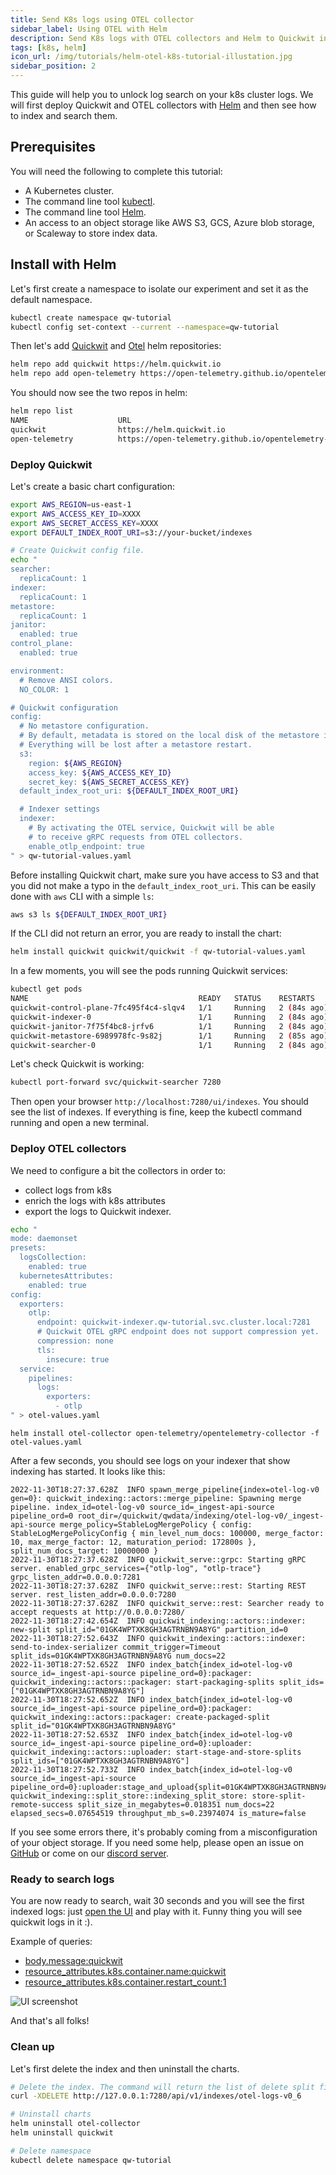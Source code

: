 ```yaml
---
title: Send K8s logs using OTEL collector
sidebar_label: Using OTEL with Helm
description: Send K8s logs with OTEL collectors and Helm to Quickwit in a few minutes.
tags: [k8s, helm]
icon_url: /img/tutorials/helm-otel-k8s-tutorial-illustation.jpg
sidebar_position: 2
---
```


This guide will help you to unlock log search on your k8s cluster logs. We will first deploy Quickwit and OTEL collectors with [Helm](https://helm.sh/) and then see how to index and search them.

## Prerequisites

You will need the following to complete this tutorial:
- A Kubernetes cluster.
- The command line tool [kubectl](https://kubernetes.io/docs/reference/kubectl/).
- The command line tool [Helm](https://helm.sh/).
- An access to an object storage like AWS S3, GCS, Azure blob storage, or Scaleway to store index data.


## Install with Helm

Let's first create a namespace to isolate our experiment and set it as the default namespace.

```bash
kubectl create namespace qw-tutorial
kubectl config set-context --current --namespace=qw-tutorial
```


Then let's add [Quickwit](https://github.com/quickwit-oss/helm-charts) and [Otel](https://github.com/open-telemetry/opentelemetry-helm-charts) helm repositories:

```bash
helm repo add quickwit https://helm.quickwit.io
helm repo add open-telemetry https://open-telemetry.github.io/opentelemetry-helm-charts
```

You should now see the two repos in helm:

```bash
helm repo list
NAME                	URL
quickwit            	https://helm.quickwit.io
open-telemetry      	https://open-telemetry.github.io/opentelemetry-helm-charts
```


### Deploy Quickwit

Let's create a basic chart configuration:

```bash
export AWS_REGION=us-east-1
export AWS_ACCESS_KEY_ID=XXXX
export AWS_SECRET_ACCESS_KEY=XXXX
export DEFAULT_INDEX_ROOT_URI=s3://your-bucket/indexes
```

```bash
# Create Quickwit config file.
echo "
searcher:
  replicaCount: 1
indexer:
  replicaCount: 1
metastore:
  replicaCount: 1
janitor:
  enabled: true
control_plane:
  enabled: true

environment:
  # Remove ANSI colors.
  NO_COLOR: 1

# Quickwit configuration
config:
  # No metastore configuration.
  # By default, metadata is stored on the local disk of the metastore instance.
  # Everything will be lost after a metastore restart.
  s3:
    region: ${AWS_REGION}
    access_key: ${AWS_ACCESS_KEY_ID}
    secret_key: ${AWS_SECRET_ACCESS_KEY}
  default_index_root_uri: ${DEFAULT_INDEX_ROOT_URI}

  # Indexer settings
  indexer:
    # By activating the OTEL service, Quickwit will be able
    # to receive gRPC requests from OTEL collectors.
    enable_otlp_endpoint: true
" > qw-tutorial-values.yaml
```

Before installing Quickwit chart, make sure you have access to S3 and that you did not make a typo in the `default_index_root_uri`. This can be easily done with `aws` CLI with a simple `ls`:

```bash
aws s3 ls ${DEFAULT_INDEX_ROOT_URI}
```

If the CLI did not return an error, you are ready to install the chart:

```bash
helm install quickwit quickwit/quickwit -f qw-tutorial-values.yaml
```

In a few moments, you will see the pods running Quickwit services:

```bash
kubectl get pods
NAME                                      READY   STATUS    RESTARTS      AGE
quickwit-control-plane-7fc495f4c4-slqv4   1/1     Running   2 (84s ago)   87s
quickwit-indexer-0                        1/1     Running   2 (84s ago)   87s
quickwit-janitor-7f75f4bc8-jrfv6          1/1     Running   2 (84s ago)   87s
quickwit-metastore-6989978fc-9s82j        1/1     Running   2 (85s ago)   87s
quickwit-searcher-0                       1/1     Running   2 (84s ago)   87s
```

Let's check Quickwit is working:

```bash
kubectl port-forward svc/quickwit-searcher 7280
```

Then open your browser `http://localhost:7280/ui/indexes`. You should see the list of indexes. If everything is fine, keep the kubectl command running and open a new terminal.

### Deploy OTEL collectors

We need to configure a bit the collectors in order to:
- collect logs from k8s
- enrich the logs with k8s attributes
- export the logs to Quickwit indexer.

```bash
echo "
mode: daemonset
presets:
  logsCollection:
    enabled: true
  kubernetesAttributes:
    enabled: true
config:
  exporters:
    otlp:
      endpoint: quickwit-indexer.qw-tutorial.svc.cluster.local:7281
      # Quickwit OTEL gRPC endpoint does not support compression yet.
      compression: none
      tls:
        insecure: true
  service:
    pipelines:
      logs:
        exporters:
          - otlp
" > otel-values.yaml
```

```
helm install otel-collector open-telemetry/opentelemetry-collector -f otel-values.yaml
```

After a few seconds, you should see logs on your indexer that show indexing has started. It looks like this:
```
2022-11-30T18:27:37.628Z  INFO spawn_merge_pipeline{index=otel-log-v0 gen=0}: quickwit_indexing::actors::merge_pipeline: Spawning merge pipeline. index_id=otel-log-v0 source_id=_ingest-api-source pipeline_ord=0 root_dir=/quickwit/qwdata/indexing/otel-log-v0/_ingest-api-source merge_policy=StableLogMergePolicy { config: StableLogMergePolicyConfig { min_level_num_docs: 100000, merge_factor: 10, max_merge_factor: 12, maturation_period: 172800s }, split_num_docs_target: 10000000 }
2022-11-30T18:27:37.628Z  INFO quickwit_serve::grpc: Starting gRPC server. enabled_grpc_services={"otlp-log", "otlp-trace"} grpc_listen_addr=0.0.0.0:7281
2022-11-30T18:27:37.628Z  INFO quickwit_serve::rest: Starting REST server. rest_listen_addr=0.0.0.0:7280
2022-11-30T18:27:37.628Z  INFO quickwit_serve::rest: Searcher ready to accept requests at http://0.0.0.0:7280/
2022-11-30T18:27:42.654Z  INFO quickwit_indexing::actors::indexer: new-split split_id="01GK4WPTXK8GH3AGTRNBN9A8YG" partition_id=0
2022-11-30T18:27:52.643Z  INFO quickwit_indexing::actors::indexer: send-to-index-serializer commit_trigger=Timeout split_ids=01GK4WPTXK8GH3AGTRNBN9A8YG num_docs=22
2022-11-30T18:27:52.652Z  INFO index_batch{index_id=otel-log-v0 source_id=_ingest-api-source pipeline_ord=0}:packager: quickwit_indexing::actors::packager: start-packaging-splits split_ids=["01GK4WPTXK8GH3AGTRNBN9A8YG"]
2022-11-30T18:27:52.652Z  INFO index_batch{index_id=otel-log-v0 source_id=_ingest-api-source pipeline_ord=0}:packager: quickwit_indexing::actors::packager: create-packaged-split split_id="01GK4WPTXK8GH3AGTRNBN9A8YG"
2022-11-30T18:27:52.653Z  INFO index_batch{index_id=otel-log-v0 source_id=_ingest-api-source pipeline_ord=0}:uploader: quickwit_indexing::actors::uploader: start-stage-and-store-splits split_ids=["01GK4WPTXK8GH3AGTRNBN9A8YG"]
2022-11-30T18:27:52.733Z  INFO index_batch{index_id=otel-log-v0 source_id=_ingest-api-source pipeline_ord=0}:uploader:stage_and_upload{split=01GK4WPTXK8GH3AGTRNBN9A8YG}:store_split: quickwit_indexing::split_store::indexing_split_store: store-split-remote-success split_size_in_megabytes=0.018351 num_docs=22 elapsed_secs=0.07654519 throughput_mb_s=0.23974074 is_mature=false
```

If you see some errors there, it's probably coming from a misconfiguration of your object storage. If you need some help, please open an issue on [GitHub](https://github.com/quickwit-oss/quickwit) or come on our [discord server](https://discord.gg/MT27AG5EVE).  


### Ready to search logs

You are now ready to search, wait 30 seconds and you will see the first indexed logs: just [open the UI](http://localhost:7280/ui/search?query=*&index_id=otel-logs-v0_6&max_hits=10&sort_by_field=-timestamp_secs) and play with it. Funny thing you will see quickwit logs in it :).

Example of queries:

- [body.message:quickwit](http://localhost:7280/ui/search?query=body.message:quickwit&index_id=otel-logs-v0_6&max_hits=10&sort_by_field=-timestamp_secs)
- [resource_attributes.k8s.container.name:quickwit](http://localhost:7280/ui/search?query=resource_attributes.k8s.container.name%3Aquickwit&index_id=otel-logs-v0_6&max_hits=10&sort_by_field=-timestamp_secs)
- [resource_attributes.k8s.container.restart_count:1](http://localhost:7280/ui/search?query=resource_attributes.k8s.container.restart_count%3A1&index_id=otel-logs-v0_6&max_hits=10&sort_by_field=-timestamp_secs)

 
![UI screenshot](../../assets/screenshot-ui-otel-logs.png)

And that's all folks!

### Clean up

Let's first delete the index and then uninstall the charts.

```bash
# Delete the index. The command will return the list of delete split files.
curl -XDELETE http://127.0.0.1:7280/api/v1/indexes/otel-logs-v0_6

# Uninstall charts
helm uninstall otel-collector
helm uninstall quickwit

# Delete namespace
kubectl delete namespace qw-tutorial
```
